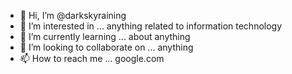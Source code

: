 - 👋 Hi, I’m @darkskyraining
- 👀 I’m interested in ... anything related to information technology
- 🌱 I’m currently learning ... about anything
- 💞️ I’m looking to collaborate on ... anything
- 📫 How to reach me ... google.com

<!---
darkskyraining/darkskyraining is a ✨ special ✨ repository because its `README.md` (this file) appears on your GitHub profile.
You can click the Preview link to take a look at your changes.
--->
